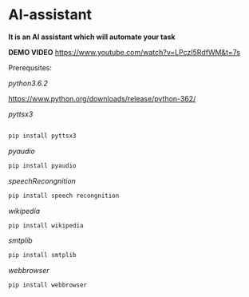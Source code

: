 # AI-assistant
**It is an AI assistant which will automate your task**


**DEMO VIDEO**
https://www.youtube.com/watch?v=LPczI5RdfWM&t=7s


Prerequsites:





*python3.6.2*

https://www.python.org/downloads/release/python-362/

*pyttsx3*
```python

pip install pyttsx3
```
*pyaudio*
```python
pip install pyaudio
```
*speechRecongnition*
```python
pip install speech recongnition
```
*wikipedia*
```python
pip install wikipedia
```
*smtplib*
```python
pip install smtplib
```
*webbrowser*
```python
pip install webbrowser
```
